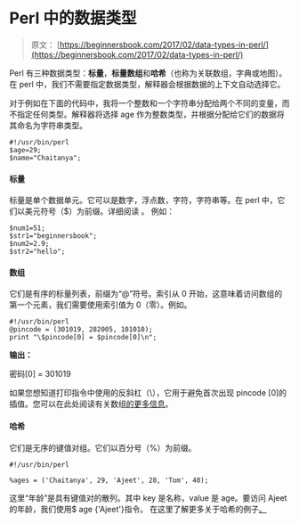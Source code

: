 # Perl 中的数据类型

> 原文： [https://beginnersbook.com/2017/02/data-types-in-perl/](https://beginnersbook.com/2017/02/data-types-in-perl/)

Perl 有三种数据类型：**标量**，**标量数组**和**哈希**（也称为关联数组，字典或地图）。在 perl 中，我们不需要指定数据类型，解释器会根据数据的上下文自动选择它。

对于例如在下面的代码中，我将一个整数和一个字符串分配给两个不同的变量，而不指定任何类型。解释器将选择 age 作为整数类型，并根据分配给它们的数据将其命名为字符串类型。

```
#!/usr/bin/perl
$age=29;
$name="Chaitanya";
```

#### 标量

标量是单个数据单元。它可以是数字，浮点数，字符，字符串等。在 perl 中，它们以美元符号（$）为前缀。详细阅读 [](https://beginnersbook.com/2017/05/scalars-in-perl/) 。
例如：

```
$num1=51; 
$str1="beginnersbook"; 
$num2=2.9;
$str2="hello";
```

#### 数组

它们是有序的标量列表，前缀为“@”符号。索引从 0 开始，这意味着访问数组的第一个元素，我们需要使用索引值为 0（零）。例如。

```
#!/usr/bin/perl
@pincode = (301019, 282005, 101010);
print "\$pincode[0] = $pincode[0]\n";
```

**输出：**

密码[0] = 301019

如果您想知道打印指令中使用的反斜杠（\），它用于避免首次出现 pincode [0]的插值。您可以在此处阅读有关数组[的更多信息](https://beginnersbook.com/2017/05/perl-lists-and-arrays/)。

#### 哈希

它们是无序的键值对组。它们以百分号（%）为前缀。

```
#!/usr/bin/perl

%ages = ('Chaitanya', 29, 'Ajeet', 28, 'Tom', 40);
```

这里“年龄”是具有键值对的散列。其中 key 是名称，value 是 age。要访问 Ajeet 的年龄，我们使用$ age {'Ajeet'}指令。
在这里了解更多关于哈希的例子[。](https://beginnersbook.com/2017/05/hashes-in-perl/)